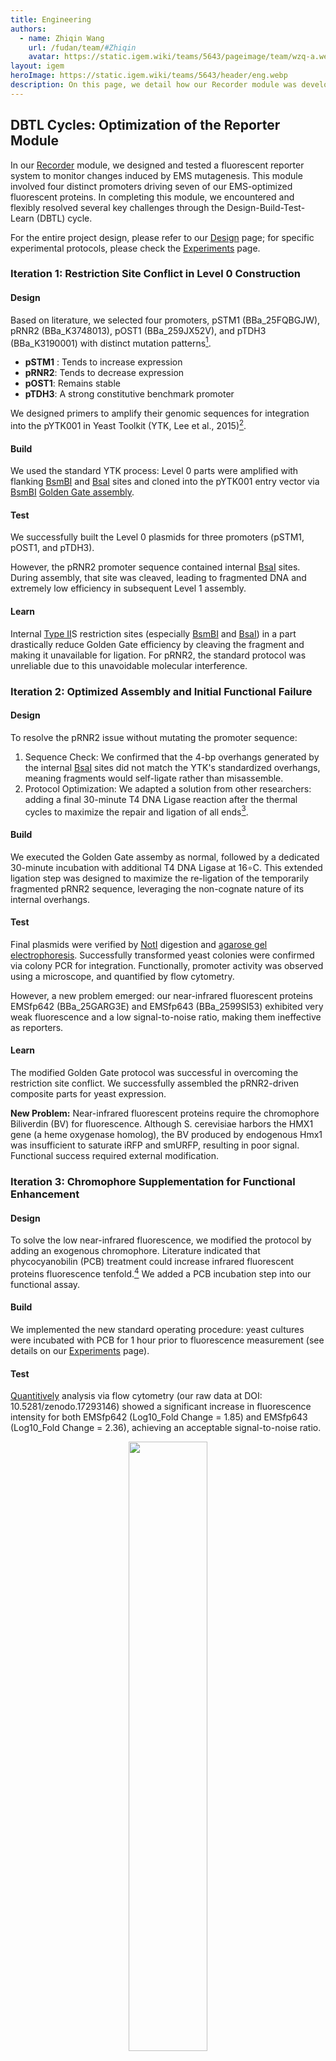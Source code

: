 ```yaml
---
title: Engineering
authors:
  - name: Zhiqin Wang
    url: /fudan/team/#Zhiqin
    avatar: https://static.igem.wiki/teams/5643/pageimage/team/wzq-a.webp
layout: igem
heroImage: https://static.igem.wiki/teams/5643/header/eng.webp
description: On this page, we detail how our Recorder module was developed through Design–Build–Test–Learn (DBTL) cycles.
---
```


## DBTL Cycles: Optimization of the Reporter Module

In our [Recorder](/design/#recorder) module, we designed and tested a fluorescent reporter system to monitor changes induced by EMS mutagenesis. This module involved four distinct promoters driving seven of our EMS-optimized fluorescent proteins. In completing this module, we encountered and flexibly resolved several key challenges through the Design-Build-Test-Learn (DBTL) cycle.

For the entire project design, please refer to our [Design](/design/) page; for specific experimental protocols, please check the [Experiments](/experiments/) page.


### Iteration 1: Restriction Site Conflict in Level 0 Construction

#### Design

Based on literature, we selected four promoters, pSTM1 (BBa_25FQBGJW), pRNR2 (BBa_K3748013), pOST1 (BBa_259JX52V), and pTDH3 (BBa_K3190001) with distinct mutation patterns[^1]. 

- **pSTM1** : Tends to increase expression
- **pRNR2**: Tends to decrease expression
- **pOST1**: Remains stable
- **pTDH3**: A strong constitutive benchmark promoter

We designed primers to amplify their genomic sequences for integration into the pYTK001 in Yeast Toolkit (YTK, Lee et al., 2015)[^2].

#### Build

We used the standard YTK process: Level 0 parts were amplified with flanking [BsmBI](https://www.neb.com/en/products/r0739-bsmbi-v2) and [BsaI](https://www.neb.com/en/products/r3733-bsai-hf-v2) sites and cloned into the pYTK001 entry vector via [BsmBI](https://www.neb.com/en/products/r0739-bsmbi-v2) [Golden Gate assembly](/experiments/#golden-gate-assembly).

#### Test

We successfully built the Level 0 plasmids for three promoters (pSTM1, pOST1, and pTDH3). 

However, the pRNR2 promoter sequence contained internal [BsaI](https://www.neb.com/en/products/r3733-bsai-hf-v2) sites. During assembly, that site was cleaved, leading to fragmented DNA and extremely low efficiency in subsequent Level 1 assembly.

#### Learn

Internal [Type II](https://www.neb.com/en/tools-and-resources/feature-articles/everything-you-ever-wanted-to-know-about-type-ii-restriction-enzymes)S restriction sites (especially [BsmBI](https://www.neb.com/en/products/r0739-bsmbi-v2) and [BsaI](https://www.neb.com/en/products/r3733-bsai-hf-v2)) in a part drastically reduce Golden Gate efficiency by cleaving the fragment and making it unavailable for ligation. For pRNR2, the standard protocol was unreliable due to this unavoidable molecular interference.


### Iteration 2: Optimized Assembly and Initial Functional Failure

#### Design

To resolve the pRNR2 issue without mutating the promoter sequence: 

1. Sequence Check: We confirmed that the 4-bp overhangs generated by the internal [BsaI](https://www.neb.com/en/products/r3733-bsai-hf-v2) sites did not match the YTK's standardized overhangs, meaning fragments would self-ligate rather than misassemble. 
2. Protocol Optimization: We adapted a solution from other researchers: adding a final 30-minute T4 DNA Ligase reaction after the thermal cycles to maximize the repair and ligation of all ends[^3]. 

#### Build

We executed the Golden Gate assemby as normal, followed by a dedicated 30-minute incubation with additional T4 DNA Ligase at 16∘C. This extended ligation step was designed to maximize the re-ligation of the temporarily fragmented pRNR2 sequence, leveraging the non-cognate nature of its internal overhangs.

#### Test

Final plasmids were verified by [NotI](https://www.neb.com/en/products/r3189-noti-hf) digestion and [agarose gel electrophoresis](/experiments/#other-experimental-methods). Successfully transformed yeast colonies were confirmed via colony PCR for integration. Functionally, promoter activity was observed using a microscope, and quantified by flow cytometry. 

However, a new problem emerged: our near-infrared fluorescent proteins EMSfp642 (BBa_25GARG3E) and EMSfp643 (BBa_2599SI53) exhibited very weak fluorescence and a low signal-to-noise ratio, making them ineffective as reporters.

#### Learn

The modified Golden Gate protocol was successful in overcoming the restriction site conflict. We successfully assembled the pRNR2-driven composite parts for yeast expression.

**New Problem:** Near-infrared fluorescent proteins require the chromophore Biliverdin (BV) for fluorescence. Although S. cerevisiae harbors the HMX1 gene (a heme oxygenase homolog), the BV produced by endogenous Hmx1 was insufficient to saturate iRFP and smURFP, resulting in poor signal. Functional success required external modification.


### Iteration 3: Chromophore Supplementation for Functional Enhancement

#### Design

To solve the low near-infrared fluorescence, we modified the protocol by adding an exogenous chromophore. Literature indicated that phycocyanobilin (PCB) treatment could increase infrared fluorescent proteins fluorescence tenfold.[^4] We added a PCB incubation step into our functional assay.

#### Build

We implemented the new standard operating procedure: yeast cultures were incubated with PCB for 1 hour prior to fluorescence measurement (see details on our [Experiments](/experiments/) page).

#### Test

[Quantitively](https://gitlab.igem.org/2025/fudan/-/tree/main/measurement/cytoflex?ref_type=heads) analysis via flow cytometry (our raw data at DOI: 10.5281/zenodo.17293146) showed a significant increase in fluorescence intensity for both EMSfp642 (Log10_Fold Change = 1.85) and EMSfp643 (Log10_Fold Change = 2.36), achieving an acceptable signal-to-noise ratio.

<div style="text-align: center;" id="fig1">
    <img src="https://static.igem.wiki/teams/5643/pageimage/engineering/pcb-analysis-grouped-by-sample-final-colors-capsize-r660-a-fixedtitle.webp" style="width:50%">
    <div>
        <span style="color:gray">Figure 1. Fluorescent Inteansity Change after PCB treatment</span>
        <br><br>
    </div>
</div>


#### Learn

The functional output of the near-infrared reporters is decoupled from the successful DNA construction. Achieving sufficient fluorescence for EMSfp642 and EMSfp643 in yeast requires the supplementation of the chromophore precursor PCB, as the native BV pathway is rate-limiting. This experience mandates that all future experiments using BV-dependent fluorescent proteins in *S. cerevisiae* must include the PCB incubation step to ensure reliable and quantifiable results.

## Other DBTL Examples

These DBTL cycles are just one example of our project engineering processes. Other examples are available on our [Software Tool](/software/#development-process-dbtl-cycle), [Model](/model/#improvement-log), [Education](/education/theoretical-foundation-constructionism), [Inclusivity](/inclusivity/#) and [Entrepreneurship](/entrepreneurship/#our-action) pages.


## Reference

[^1]: Hodgins-Davis, A., Duveau, F., Walker, E. A., & Wittkopp, P. J. (2019). Empirical measures of mutational effects define neutral models of regulatory evolution in *Saccharomyces cerevisiae*. *Proceedings of the National Academy of Sciences of the United States of America*, *116*(42), 21085–21093. DOI: 10.1073/pnas.1902823116

[^2]: Lee, M. E., DeLoache, W. C., Cervantes, B., & Dueber, J. E. (2015). A Highly Characterized Yeast Toolkit for Modular, Multipart Assembly. *ACS synthetic biology*, *4*(9), 975–986. DOI: 10.1021/sb500366v

[^3]: Estelle Lab. (2025). Golden Gate Assembling protocol (Unpublished). University of California, San Diego. Retrieved from https://labs.biology.ucsd.edu/estelle/Moss_files/MossGG_Assembling.pdf

[^4]: Sakai, K., Kondo, Y., Fujioka, H., Kamiya, M., Aoki, K., & Goto, Y. (2021). Near-infrared imaging in fission yeast using a genetically encoded phycocyanobilin biosynthesis system. *Journal of cell science*, *134*(24), jcs259315. DOI: 10.1242/jcs.259315

